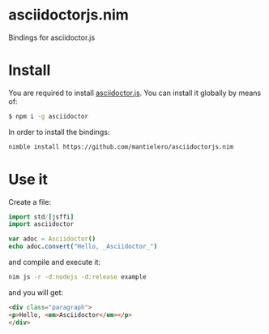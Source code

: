 # asciidoctorjs.nim
Bindings for asciidoctor.js

# Install
You are required to install [asciidoctor.js](https://github.com/asciidoctor/asciidoctor.js). You can install it globally by means of:
```sh
$ npm i -g asciidoctor
```

In order to install the bindings:
```sh
nimble install https://github.com/mantielero/asciidoctorjs.nim
```

# Use it
Create a file:
```nim title="example.nim"
import std/[jsffi]
import asciidoctor

var adoc = Asciidoctor()
echo adoc.convert("Hello, _Asciidoctor_")
```
and compile and execute it:
```sh
nim js -r -d:nodejs -d:release example
```
and you will get:
```html
<div class="paragraph">
<p>Hello, <em>Asciidoctor</em></p>
</div>
```
